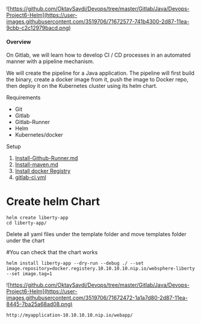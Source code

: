 ![https://github.com/OktaySavdi/Devops/tree/master/Gitlab/Java/Devops-Project6-Helm](https://user-images.githubusercontent.com/3519706/71672577-741b4300-2d87-11ea-9cbb-c2c12979bacd.png)

#### []((https://github.com/OktaySavdi/Devops/edit/master/Gitlab/Java/Devops-Project6-Helm)#Overview)Overview

On Gitlab, we will learn how to develop CI / CD processes in an automated manner with a pipeline mechanism.

We will create the pipeline for a Java application. The pipeline will first build the binary, 
create a docker image from it, push the image to Docker repo, then deploy it on the Kubernetes cluster using its helm chart.

Requirements

 - Git 
 - Gitlab
 - Gitlab-Runner
 - Helm
 - Kubernetes/docker

Setup

 1. [Install-Github-Runner.md](https://github.com/OktaySavdi/Devops/blob/master/Gitlab/Java/DevOps-Project5-Gitlab/Install-Github-Runner.md)
 2. 
    [Install-maven.md](https://github.com/OktaySavdi/Devops/blob/master/Gitlab/Java/DevOps-Project5-Gitlab/Install-maven.md)
3. [Install docker Registry](https://github.com/OktaySavdi/Devops/tree/master/Jenkins/Java/DevOps-Project1-Jenkins)
4. [gitlab-ci.yml](.gitlab-ci.yml)

# Create helm Chart

```
helm create liberty-app
cd liberty-app/

```

Delete all yaml files under the template folder and move templates folder under the chart

#You can check that the chart works

```
helm install liberty-app --dry-run --debug ./ --set image.repository=docker.registery.10.10.10.10.nip.io/websphere-liberty --set image.tag=1
```

![https://github.com/OktaySavdi/Devops/tree/master/Gitlab/Java/Devops-Project6-Helm](https://user-images.githubusercontent.com/3519706/71672472-1a1a7d80-2d87-11ea-8445-7ba25a68ad08.png)

    http://myapplication-10.10.10.10.nip.io/webapp/
